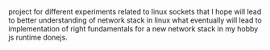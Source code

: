 project for different experiments related to linux sockets that I hope will lead to better understanding of network stack in linux what eventually will lead to implementation of right fundamentals for a new network stack in my hobby js runtime donejs.
